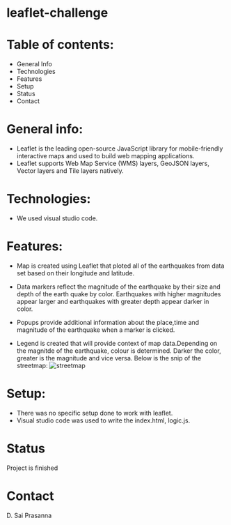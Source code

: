 # leaflet-challenge

# Table of contents:
*	General Info
*	Technologies
*	Features
*	Setup
*	Status
*	Contact

# General info:
* Leaflet is the leading open-source JavaScript library for mobile-friendly interactive maps and used to build web mapping applications.
* Leaflet supports Web Map Service (WMS) layers, GeoJSON layers, Vector layers and Tile layers natively.

# Technologies:
*	We used visual studio code.

# Features:
*  Map is created using Leaflet that ploted all of the earthquakes from data set based on their longitude and latitude.

*  Data markers reflect the magnitude of the earthquake by their size and depth of the earth quake by color. Earthquakes with higher magnitudes appear larger and earthquakes with greater depth appear darker in color.

*  Popups provide additional information about the place,time and magnitude of the earthquake when a marker is clicked.

*  Legend is created that will provide context of map data.Depending on the magnitde of the earthquake, colour is determined. Darker the color, greater is the magnitude and vice versa.
Below is the snip of the streetmap:
![streetmap](image/streetmap.PNG)

# Setup:
*	There was no specific setup done to work with leaflet.
*	Visual studio code was used to write the index.html, logic.js.

# Status
Project is finished

# Contact
D. Sai Prasanna